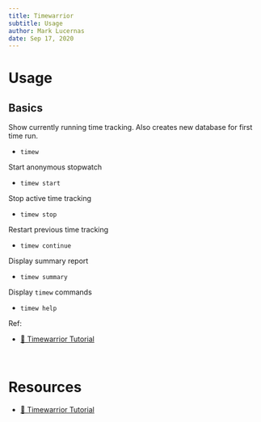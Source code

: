 ```yaml
---
title: Timewarrior
subtitle: Usage
author: Mark Lucernas
date: Sep 17, 2020
---
```



# Usage

## Basics

Show currently running time tracking. Also creates new database for first time
run.

- `timew`

Start anonymous stopwatch

- `timew start`

Stop active time tracking

- `timew stop`

Restart previous time tracking

- `timew continue`

Display summary report

- `timew summary`

Display `timew` commands

- `timew help`


Ref:

- [📄 Timewarrior Tutorial](https://timewarrior.net/docs/tutorial.html)


<br>

# Resources

- [📄 Timewarrior Tutorial](https://timewarrior.net/docs/tutorial.html)

